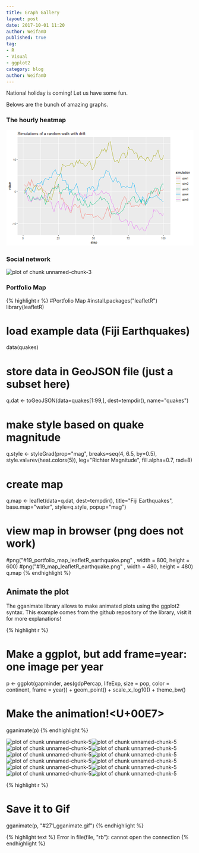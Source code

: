 ```yaml
---
title: Graph Gallery
layout: post
date: 2017-10-01 11:20
author: WeifanD
published: true
tag:
- R
- Visual
- ggplot2
category: blog
author: WeifanD
---
```

 
National holiday is coming! Let us have some fun.
 
Belows are the bunch of amazing graphs.

 
### The hourly heatmap
 
![plot of chunk unnamed-chunk-2](/figures/unnamed-chunk-2-1.png)
 
 
### Social network
![plot of chunk unnamed-chunk-3](/figures/unnamed-chunk-3-1.png)
 
### Portfolio Map

{% highlight r %}
#Portfolio Map
#install.packages("leafletR")
library(leafletR)
 
# load example data (Fiji Earthquakes)
data(quakes)
 
# store data in GeoJSON file (just a subset here)
q.dat <- toGeoJSON(data=quakes[1:99,], dest=tempdir(), name="quakes")
 
# make style based on quake magnitude
q.style <- styleGrad(prop="mag", breaks=seq(4, 6.5, by=0.5), 
                     style.val=rev(heat.colors(5)), leg="Richter Magnitude", 
                     fill.alpha=0.7, rad=8)
 
# create map
q.map <- leaflet(data=q.dat, dest=tempdir(), title="Fiji Earthquakes", 
                 base.map="water", style=q.style, popup="mag")
 
# view map in browser (png does not work)
#png("#19_portfolio_map_leafletR_earthquake.png" , width = 800, height = 600)
#png("#19_map_leafletR_earthquake.png" , width = 480, height = 480)
q.map
{% endhighlight %}
 
## Animate the plot
 
The gganimate library allows to make animated plots using the ggplot2 syntax. This example comes from the github repository of the library, visit it for more explanations!
 
 

{% highlight r %}
# Make a ggplot, but add frame=year: one image per year
p <- ggplot(gapminder, aes(gdpPercap, lifeExp, size = pop, color = continent, frame = year)) +
 geom_point() +
 scale_x_log10() +
 theme_bw()
 
# Make the animation!<U+00E7>
gganimate(p)
{% endhighlight %}

![plot of chunk unnamed-chunk-5](/figures/unnamed-chunk-5-1.png)![plot of chunk unnamed-chunk-5](/figures/unnamed-chunk-5-2.png)![plot of chunk unnamed-chunk-5](/figures/unnamed-chunk-5-3.png)![plot of chunk unnamed-chunk-5](/figures/unnamed-chunk-5-4.png)![plot of chunk unnamed-chunk-5](/figures/unnamed-chunk-5-5.png)![plot of chunk unnamed-chunk-5](/figures/unnamed-chunk-5-6.png)![plot of chunk unnamed-chunk-5](/figures/unnamed-chunk-5-7.png)![plot of chunk unnamed-chunk-5](/figures/unnamed-chunk-5-8.png)![plot of chunk unnamed-chunk-5](/figures/unnamed-chunk-5-9.png)![plot of chunk unnamed-chunk-5](/figures/unnamed-chunk-5-10.png)![plot of chunk unnamed-chunk-5](/figures/unnamed-chunk-5-11.png)![plot of chunk unnamed-chunk-5](/figures/unnamed-chunk-5-12.png)

{% highlight r %}
# Save it to Gif
gganimate(p, "#271_gganimate.gif")
{% endhighlight %}



{% highlight text %}
Error in file(file, "rb"): cannot open the connection
{% endhighlight %}
 
